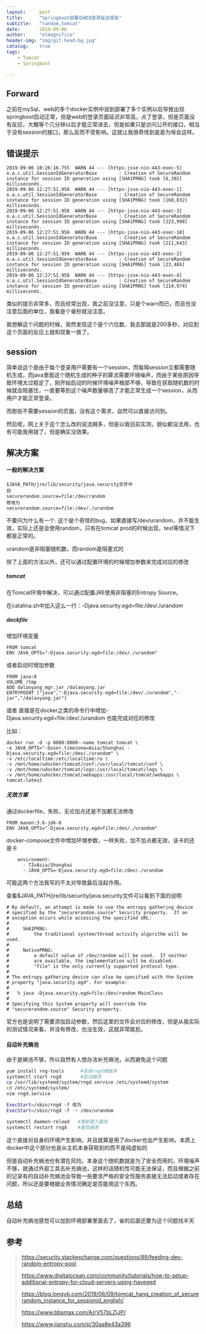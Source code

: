 ```yaml
---
layout:     post
title:      "Springboot部署后WEB登录延迟很高"
subtitle:   "random,tomcat"
date:       2019-09-06
author:     "elmagnifico"
header-img: "img/git-head-bg.jpg"
catalog:    true
tags:
    - Tomcat
    - Springboot

---
```


## Forward

之前在mySql、web的多个docker实例中说到部署了多个实例以后导致出现springboot启动正常，但是web的登录页面延迟非常高，点了登录，但是页面没有反应，大概等个几分钟以后才能正常进去，但是如果只是访问公开的接口，相当于没有session的接口，那么反而不受影响。这就让我很奇怪到底是为啥会这样。

## 错误提示

```
2019-09-06 10:26:16.755  WARN 44 --- [https-jsse-nio-443-exec-5] o.a.c.util.SessionIdGeneratorBase        : Creation of SecureRandom instance for session ID generation using [SHA1PRNG] took [6,392] milliseconds.
2019-09-06 12:27:51.958  WARN 44 --- [https-jsse-nio-443-exec-1] o.a.c.util.SessionIdGeneratorBase        : Creation of SecureRandom instance for session ID generation using [SHA1PRNG] took [168,832] milliseconds.
2019-09-06 12:27:51.958  WARN 44 --- [https-jsse-nio-443-exec-3] o.a.c.util.SessionIdGeneratorBase        : Creation of SecureRandom instance for session ID generation using [SHA1PRNG] took [223,998] milliseconds.
2019-09-06 12:27:51.958  WARN 44 --- [https-jsse-nio-443-exec-10] o.a.c.util.SessionIdGeneratorBase        : Creation of SecureRandom instance for session ID generation using [SHA1PRNG] took [211,643] milliseconds.
2019-09-06 12:27:51.959  WARN 44 --- [https-jsse-nio-443-exec-2] o.a.c.util.SessionIdGeneratorBase        : Creation of SecureRandom instance for session ID generation using [SHA1PRNG] took [23,484] milliseconds.
2019-09-06 12:27:51.958  WARN 44 --- [https-jsse-nio-443-exec-4] o.a.c.util.SessionIdGeneratorBase        : Creation of SecureRandom instance for session ID generation using [SHA1PRNG] took [214,974] milliseconds.
```

类似的提示非常多，而且经常出现，我之前没注意，只是个warn而已，而且也没注意后面的单位，我看是个毫秒就没注意。

我想解这个问题的时候，突然发现这个是个六位数，我去那就是200多秒，对应到这个页面的反应上就和现象一致了。

## session

简单说这个是由于每个登录用户需要有一个session，而每隔session又都需要随机生成，而java里面这个随机生成的种子的算法需要环境噪声，而由于某些原因导致环境太过稳定了，刚开始启动的时候环境噪声根部不够，导致在获取随机数的时候就会阻塞住，一直要等到这个噪声数量够高了才能正常生成一个session，从而用户才能正常登录。

而那些不需要session的页面，没有这个需求，自然可以直接访问到。

然后呢，网上关于这个怎么改的说法贼多，但是以我目前实测，貌似都没法用，也有可能我用错了，但是确实没效果。

## 解决方案

#### 一般的解决方案

```
$JAVA_PATH/jre/lib/security/java.security文件中
将
securerandom.source=file:/dev/random
修改为
securerandom.source=file:/dev/./urandom
```

不要问为什么有一个. 这个是个奇怪的bug，如果直接写/dev/urandom，并不能生效，实际上还是会使用random，只有在tomcat prod的时候出现，test等情况下都是正常的。

urandom是非阻塞随机数，而random是阻塞式的

除了上面的方法以外，还可以通过配置环境的时候增加参数来完成对应的修改

##### tomcat

在Tomcat环境中解决，可以通过配置JRE使用非阻塞的Entropy Source。

在catalina.sh中加入这么一行：-Djava.security.egd=file:/dev/./urandom  

##### dockfile

增加环境变量

```
FROM tomcat
ENV JAVA_OPTS="-Djava.security.egd=file:/dev/./urandom"
```

或者启动时增加参数

```
FROM java:8 
VOLUME /tmp 
ADD dalaoyang_mgr.jar /dalaoyang.jar
ENTRYPOINT ["java","-Djava.security.egd=file:/dev/./urandom","-jar","/dalaoyang.jar"]
```

或者 直接是在docker之类的命令行中增加-Djava.security.egd=file:/dev/./urandom   也能完成对应的修改

比如：

```
docker run -d -p 8080:8080--name tomcat tomcat \
-e JAVA_OPTS="-Duser.timezone=Asia/Shanghai -Djava.security.egd=file:/dev/./urandom" \
-v /etc/localtime:/etc/localtime:ro \
-v /mnt/home/udocker/tomcat/conf:/usr/local/tomcat/conf \
-v /mnt/home/udocker/tomcat/logs:/usr/local/tomcat/logs \
-v /mnt/home/udocker/tomcat/webapps:/usr/local/tomcat/webapps \
tomcat:latest
```

##### 无效方案

通过dockerfile，失败，无论加点还是不加都无法修改

```
FROM maven:3.6-jdk-8
ENV JAVA_OPTS="-Djava.security.egd=file:/dev/./urandom"
```

docker-compose文件中增加环境参数，一样失败，加不加点都无效，该卡的还是卡

```
    environment:
      - TZ=Asia/Shanghai
      - JAVA_OPTS=-Djava.security.egd=file:/dev/./urandom
```

可能这两个方法我写的不太对导致最后没起作用。

查看$JAVA_PATH/jre/lib/security/java.security文件可以看到下面的说明

```
# By default, an attempt is made to use the entropy gathering device
# specified by the "securerandom.source" Security property.  If an
# exception occurs while accessing the specified URL:
#
#     SHA1PRNG:
#         the traditional system/thread activity algorithm will be used.
#
#     NativePRNG:
#         a default value of /dev/random will be used.  If neither
#         are available, the implementation will be disabled.
#         "file" is the only currently supported protocol type.
#
# The entropy gathering device can also be specified with the System
# property "java.security.egd". For example:
#
#   % java -Djava.security.egd=file:/dev/random MainClass
#
# Specifying this System property will override the
# "securerandom.source" Security property.
```

官方也是说明了需要添加启动参数，然后这里的文件会对应的修改，但是从我实际的测试情况来看，并没有修改，也没生效，这就非常尴尬。

#### 自动补充熵池

由于是熵池不够，所以自然有人想办法补充熵池，从而避免这个问题

```bash
yum install rng-tools      #安装rngd熵服务
systemctl start rngd       #启动服务
cp /usr/lib/systemd/system/rngd.service /etc/systemd/system
cd /etc/systemd/system/
vim rngd.service 

ExecStart=/sbin/rngd -f 改为 
ExecStart=/sbin/rngd -f -r /dev/urandom

systemctl daemon-reload   #重新载入服务 
systemctl restart rngd    #重启服务
```

这个直接对自身的环境产生影响，并且就算是用了docker也会产生影响，本质上docker中这个部分也是从主机本身获取到的而不是纯虚拟的

但是自动补充熵池也有潜在风险。本身这个随机数就是为了安全而用的，环境噪声不够，就通过外部工具去补充熵池，这样的话随机性可能无法保证，而且根据之前的记录有的自动补充熵池会导致一些要求严格的安全性服务直接无法启动或者存在问题，所以还是要根据业务情况确定是否能用这个东西。

## 总结

自动补充熵池感觉可以加到环境部署里面去了，省的后面还要为这个问题找半天

## 参考

> https://security.stackexchange.com/questions/89/feeding-dev-random-entropy-pool
>
> https://www.digitalocean.com/community/tutorials/how-to-setup-additional-entropy-for-cloud-servers-using-haveged
>
> https://blog.longyb.com/2019/06/09/tomcat_hang_creation_of_securerandom_instance_for_sessionid_english/
>
> https://www.bbsmax.com/A/rV57bLZjJP/
>
> https://www.jianshu.com/p/30aa8e43a396